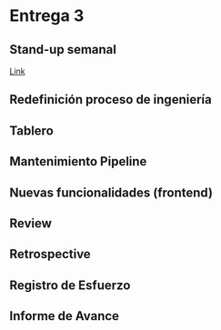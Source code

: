 # Entrega 3

## Stand-up semanal

[Link](https://github.com/fernandasecinaro/Diaz-RodriguezSotto-Secinaro/blob/develop/Entregas/Entrega%203/Stand-up%20semanal/Stand-up%20semanal.md)

## Redefinición proceso de ingeniería

## Tablero

## Mantenimiento Pipeline

## Nuevas funcionalidades (frontend)

## Review

## Retrospective

## Registro de Esfuerzo

## Informe de Avance
